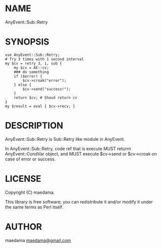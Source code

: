 # NAME

AnyEvent::Sub::Retry

# SYNOPSIS

    use AnyEvent::Sub::Retry;
    # Try 3 times with 1 second interval
    my $cv = retry 3, 1, sub {
        my $cv = AE::cv;
        ### do something
        if ($error) {
            $cv->croak("error");
        } else {
            $cv->send("success!");
        }
        return $cv; # Shoud return cv
    }
    my $result = eval { $cv->recv; }


# DESCRIPTION

AnyEvent::Sub::Retry is Sub::Retry like module in AnyEvent.

In AnyEvent::Sub::Retry, code ref that is execute MUST returrn AnyEvent::CondVar object, and MUST execute $cv->send or $cv->croak on case of error or success.

# LICENSE

Copyright (C) maedama.

This library is free software; you can redistribute it and/or modify
it under the same terms as Perl itself.

# AUTHOR

maedama <maedama@gmail.com>
